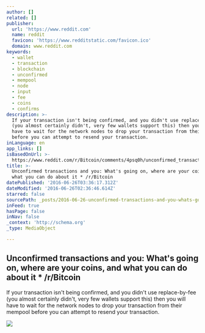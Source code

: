 ```yaml
---
author: []
related: []
publisher:
  url: 'https://www.reddit.com'
  name: reddit
  favicon: 'https://www.redditstatic.com/favicon.ico'
  domain: www.reddit.com
keywords:
  - wallet
  - transaction
  - blockchain
  - unconfirmed
  - mempool
  - node
  - input
  - fee
  - coins
  - confirms
description: >-
  If your transaction isn't being confirmed, and you didn't use replace-by-fee
  (you almost certainly didn't, very few wallets support this) then you will
  have to wait for the network nodes to drop your transaction from their mempool
  before you can attempt to resend your transaction.
inLanguage: en
app_links: []
isBasedOnUrl: >-
  https://www.reddit.com/r/Bitcoin/comments/4psq0h/unconfirmed_transactions_and_you_whats_going_on/
title: >-
  Unconfirmed transactions and you: What's going on, where are your coins, and
  what you can do about it * /r/Bitcoin
datePublished: '2016-06-26T03:36:17.312Z'
dateModified: '2016-06-26T02:36:46.614Z'
starred: false
sourcePath: _posts/2016-06-26-unconfirmed-transactions-and-you-whats-going-on-where-are.md
inFeed: true
hasPage: false
inNav: false
_context: 'http://schema.org'
_type: MediaObject

---
```

<article style=""><h1>Unconfirmed transactions and you: What's going on, where are your coins, and what you can do about it * /r/Bitcoin</h1><p>If your transaction isn't being confirmed, and you didn't use replace-by-fee (you almost certainly didn't, very few wallets support this) then you will have to wait for the network nodes to drop your transaction from their mempool before you can attempt to resend your transaction.</p><img src="https://www.redditstatic.com/icon.png" /></article>